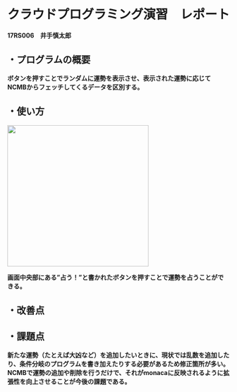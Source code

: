 # クラウドプログラミング演習　レポート
<strong>17RS006　井手慎太郎</strong>

## ・プログラムの概要
<strong>ボタンを押すことでランダムに運勢を表示させ、表示された運勢に応じてNCMBからフェッチしてくるデータを区別する。<strong>
## ・使い方
<img src="https://user-images.githubusercontent.com/44152225/51663478-3b60de80-1ffa-11e9-8b57-addffd853111.jpg" width="320px">

<strong>画面中央部にある”占う！”と書かれたボタンを押すことで運勢を占うことができる。</strong> 

## ・改善点
<strong></strong>

## ・課題点
<strong>新たな運勢（たとえば大凶など）を追加したいときに、現状では乱数を追加したり、条件分岐のプログラムを書き加えたりする必要があるため修正箇所が多い。
NCMBで運勢の追加や削除を行うだけで、それがmonacaに反映されるように拡張性を向上させることが今後の課題である。</strong>
